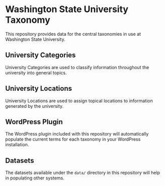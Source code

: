 # Washington State University Taxonomy

This repository provides data for the central taxonomies in use at Washington State University.

## University Categories

University Categories are used to classify information throughout the university into general topics.

## University Locations

University Locations are used to assign topical locations to information generated by the university.

## WordPress Plugin

The WordPress plugin included with this repository will automatically populate the current terms for each taxonomy in your WordPress installation.

## Datasets

The datasets available under the `data/` directory in this repository will help in populating other systems.

